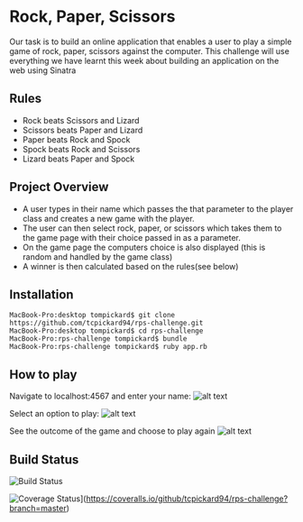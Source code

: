 
Rock, Paper, Scissors
=====================

Our task is to build an online application that enables a user to play a simple game of rock, paper, scissors against the computer. This challenge will use everything we have learnt this week about building an application on the web using Sinatra

Rules
--------
- Rock beats Scissors and Lizard
- Scissors beats Paper and Lizard
- Paper beats Rock and Spock
- Spock beats Rock and Scissors
- Lizard beats Paper and Spock

Project Overview
----------------
- A user types in their name which passes the that parameter to the player class and creates a new game with the player.
- The user can then select rock, paper, or scissors which takes them to the game page with their choice passed in as a parameter.
- On the game page the computers choice is also displayed (this is random and handled by the game class)
- A winner is then calculated based on the rules(see below)

Installation
------------
```
MacBook-Pro:desktop tompickard$ git clone https://github.com/tcpickard94/rps-challenge.git
MacBook-Pro:desktop tompickard$ cd rps-challenge
MacBook-Pro:rps-challenge tompickard$ bundle
MacBook-Pro:rps-challenge tompickard$ ruby app.rb
```

How to play
-----------

Navigate to localhost:4567 and enter your name:
![alt text](https://www.dropbox.com/s/euw4a62qqrg0tso/Screenshot%202016-02-07%2011.11.04.png?dl=0)

Select an option to play:
![alt text]( https://www.dropbox.com/s/xw82hnocmw614vc/Screenshot%202016-02-07%2011.11.12.png?dl=0)

See the outcome of the game and choose to play again
![alt text](https://www.dropbox.com/s/9xk131v77vv0t4h/Screenshot%202016-02-07%2011.11.18.png?dl=0)

Build Status
------------
![Build Status](https://travis-ci.org/tcpickard94/rps-challenge.svg?branch=master)

![Coverage Status](https://coveralls.io/repos/github/tcpickard94/rps-challenge/badge.svg?branch=master)](https://coveralls.io/github/tcpickard94/rps-challenge?branch=master)
